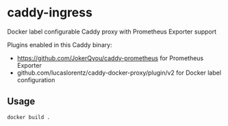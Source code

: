 # caddy-ingress

Docker label configurable Caddy proxy with Prometheus Exporter support

Plugins enabled in this Caddy binary:

* https://github.com/JokerQyou/caddy-prometheus for Prometheus Exporter
* github.com/lucaslorentz/caddy-docker-proxy/plugin/v2 for Docker label configuration

## Usage

```sh
docker build .
```

